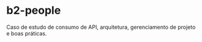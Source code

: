 # b2-people
Caso de estudo de consumo de API, arquitetura, gerenciamento de projeto e boas práticas.
